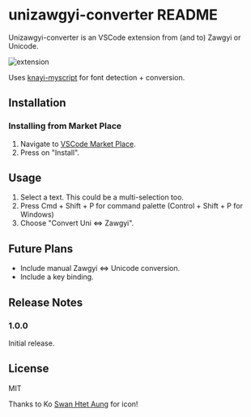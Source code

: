 # unizawgyi-converter README

Unizawgyi-converter is an VSCode extension from (and to) Zawgyi or Unicode.

![extension](https://media.giphy.com/media/3qsl7ZUctgz4gxrTzb/giphy.gif)

Uses [knayi-myscript](https://github.com/greenlikeorange/knayi-myscript) for font detection + conversion.

## Installation

### Installing from Market Place

1. Navigate to [VSCode Market Place](https://marketplace.visualstudio.com/items?itemName=kaungmyatlwin.unizawgyi-converter).
2. Press on "Install".

## Usage

1. Select a text. This could be a multi-selection too.
2. Press Cmd + Shift + P for command palette (Control + Shift + P for Windows)
3. Choose "Convert Uni <=> Zawgyi".

## Future Plans

- Include manual Zawgyi <=> Unicode conversion.
- Include a key binding.

## Release Notes

### 1.0.0

Initial release.

## License

MIT

Thanks to Ko [Swan Htet Aung](https://github.com/swanhtet1992) for icon!